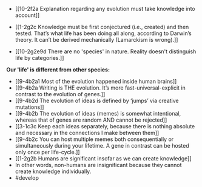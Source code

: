 - [[10-2f2a Explanation regarding any evolution must take knowledge into account]]

- [[1-2g2c Knowledge must be first conjectured (i.e., created) and then tested. That’s what life has been doing all along, according to Darwin’s theory. It can’t be derived mechanically (Lamarckism is wrong).]]

- [[10-2g2e9d There are no 'species' in nature. Reality doesn't distinguish life by categories.]]

**Our 'life' is different from other species:**
- [[9-4b2a1 Most of the evolution happened inside human brains]]
- [[9-4b2a Writing is THE evolution. It’s more fast-universal-explicit in contrast to the evolution of genes.]]
- [[9-4b2d The evolution of ideas is defined by ‘jumps’ via creative mutations]]
- [[9-4b2b The evolution of ideas (memes) is somewhat intentional, whereas that of genes are random AND cannot be rejected]]
- [[3-1c3c Keep each ideas separately, because there is nothing absolute and necessary in the connections I make between them]]
- [[9-4b2c You can host multiple memes both consequentially or simultaneously during your lifetime. A gene in contrast can be hosted only once per life-cycle.]]
- [[1-2g2b Humans are significant insofar as we can create knowledge]]
- In other words, non-humans are insignificant because they cannot create knowledge individually.
- #develop
